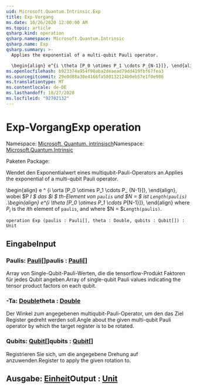 ```yaml
---
uid: Microsoft.Quantum.Intrinsic.Exp
title: Exp-Vorgang
ms.date: 10/26/2020 12:00:00 AM
ms.topic: article
qsharp.kind: operation
qsharp.namespace: Microsoft.Quantum.Intrinsic
qsharp.name: Exp
qsharp.summary: >-
  Applies the exponential of a multi-qubit Pauli operator.

  \begin{align} e^{i \theta [P_0 \otimes P_1 \cdots P_{N-1}]}, \end{align} where $P_i$ is the $i$th element of `paulis`, and where $N = $`Length(paulis)`.
ms.openlocfilehash: b923374a954f90aba2deaead79dd419fbf67fea3
ms.sourcegitcommit: 29e0d88a30e4166fa580132124b0eb57e1f0e986
ms.translationtype: MT
ms.contentlocale: de-DE
ms.lasthandoff: 10/27/2020
ms.locfileid: "92702132"
---
```

# <a name="exp-operation"></a><span data-ttu-id="5e10b-102">Exp-Vorgang</span><span class="sxs-lookup"><span data-stu-id="5e10b-102">Exp operation</span></span>

<span data-ttu-id="5e10b-103">Namespace: [Microsoft. Quantum. intrinsisch](xref:Microsoft.Quantum.Intrinsic)</span><span class="sxs-lookup"><span data-stu-id="5e10b-103">Namespace: [Microsoft.Quantum.Intrinsic](xref:Microsoft.Quantum.Intrinsic)</span></span>

<span data-ttu-id="5e10b-104">Paketen [](https://nuget.org/packages/)</span><span class="sxs-lookup"><span data-stu-id="5e10b-104">Package: [](https://nuget.org/packages/)</span></span>


<span data-ttu-id="5e10b-105">Wendet den Exponentialwert eines multiqubit-Pauli-Operators an.</span><span class="sxs-lookup"><span data-stu-id="5e10b-105">Applies the exponential of a multi-qubit Pauli operator.</span></span>

<span data-ttu-id="5e10b-106">\begin{align} e ^ {i \orta [P_0 \otimes P_1 \cdots P_ {N-1}]}, \end{align}, wobei $P _I $ das $i $ th-Element von `paulis` und $N = $ ist `Length(paulis)` .</span><span class="sxs-lookup"><span data-stu-id="5e10b-106">\begin{align} e^{i \theta [P_0 \otimes P_1 \cdots P_{N-1}]}, \end{align} where $P_i$ is the $i$th element of `paulis`, and where $N = $`Length(paulis)`.</span></span>

```qsharp
operation Exp (paulis : Pauli[], theta : Double, qubits : Qubit[]) : Unit
```


## <a name="input"></a><span data-ttu-id="5e10b-107">Eingabe</span><span class="sxs-lookup"><span data-stu-id="5e10b-107">Input</span></span>

### <a name="paulis--pauli"></a><span data-ttu-id="5e10b-108">Paulis: [Pauli](xref:microsoft.quantum.lang-ref.pauli)[]</span><span class="sxs-lookup"><span data-stu-id="5e10b-108">paulis : [Pauli](xref:microsoft.quantum.lang-ref.pauli)[]</span></span>

<span data-ttu-id="5e10b-109">Array von Single-Qubit-Pauli-Werten, die die tensorflow-Produkt Faktoren für jedes Qubit angeben.</span><span class="sxs-lookup"><span data-stu-id="5e10b-109">Array of single-qubit Pauli values indicating the tensor product factors on each qubit.</span></span>


### <a name="theta--double"></a><span data-ttu-id="5e10b-110">-Ta: [Double](xref:microsoft.quantum.lang-ref.double)</span><span class="sxs-lookup"><span data-stu-id="5e10b-110">theta : [Double](xref:microsoft.quantum.lang-ref.double)</span></span>

<span data-ttu-id="5e10b-111">Der Winkel zum angegebenen multiqubit-Pauli-Operator, um den das Ziel Register gedreht werden soll.</span><span class="sxs-lookup"><span data-stu-id="5e10b-111">Angle about the given multi-qubit Pauli operator by which the target register is to be rotated.</span></span>


### <a name="qubits--qubit"></a><span data-ttu-id="5e10b-112">Qubits: [Qubit](xref:microsoft.quantum.lang-ref.qubit)[]</span><span class="sxs-lookup"><span data-stu-id="5e10b-112">qubits : [Qubit](xref:microsoft.quantum.lang-ref.qubit)[]</span></span>

<span data-ttu-id="5e10b-113">Registrieren Sie sich, um die angegebene Drehung auf anzuwenden.</span><span class="sxs-lookup"><span data-stu-id="5e10b-113">Register to apply the given rotation to.</span></span>



## <a name="output--unit"></a><span data-ttu-id="5e10b-114">Ausgabe: [Einheit](xref:microsoft.quantum.lang-ref.unit)</span><span class="sxs-lookup"><span data-stu-id="5e10b-114">Output : [Unit](xref:microsoft.quantum.lang-ref.unit)</span></span>

